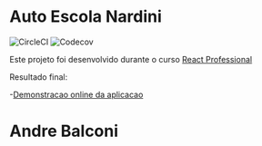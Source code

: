 # Auto Escola Nardini

![CircleCI](https://img.shields.io/circleci/build/github/andrebalconi/autoescola-nardini)
![Codecov](https://img.shields.io/codecov/c/github/andrebalconi/autoescola-nardini)

Este projeto foi desenvolvido durante o curso [React Professional]()

Resultado final:

-[Demonstracao online da aplicacao](https://autoescola-nardini-d9s66esaq-andrebalconi.vercel.app/)

# Andre Balconi
